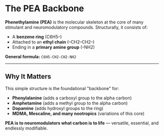 
# The PEA Backbone

**Phenethylamine (PEA)** is the molecular skeleton at the core of many stimulant and neuromodulatory compounds. Structurally, it consists of:

- A **benzene ring** (C6H5–)
- Attached to an **ethyl chain** (–CH2–CH2–)
- Ending in a **primary amine group** (–NH2)

**General formula:** `C6H5-CH2-CH2-NH2`

---

## Why It Matters

This simple structure is the foundational "backbone" for:

- **Phenylalanine** (adds a carboxyl group to the alpha carbon)
- **Amphetamine** (adds a methyl group to the alpha carbon)
- **Dopamine** (adds hydroxyl groups to the ring)
- **MDMA, Mescaline, and many nootropics** (variations of this core)

**PEA is to neuromodulators what carbon is to life** — versatile, essential, and endlessly modifiable.
